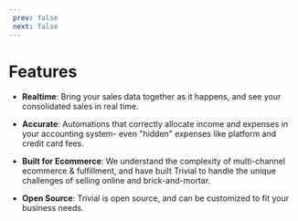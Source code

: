 ```yaml
---
 prev: false
 next: false
---
```


# Features

- **Realtime**: Bring your sales data together as it happens, and see your consolidated sales in real time.

- **Accurate**: Automations that correctly allocate income and expenses in your accounting system- even "hidden" expenses like platform and credit card fees.

- **Built for Ecommerce**: We understand the complexity of multi-channel ecommerce &amp; fulfillment, and have built Trivial to handle the unique challenges of selling online and brick-and-mortar.

- **Open Source**: Trivial is open source, and can be customized to fit your business needs.
